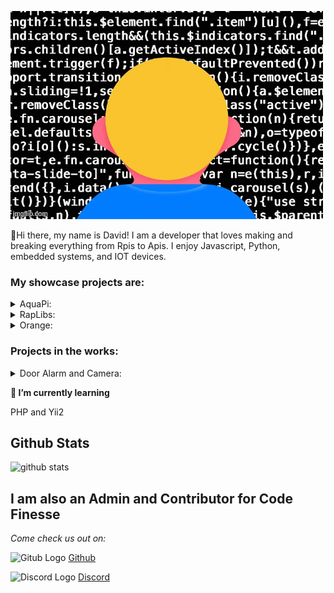![Dekk gif](https://github.com/d-e-k-k/d-e-k-k/blob/main/4vicxe.gif)
<br>


:wave:Hi there, my name is David! I am a developer that loves making and breaking everything from Rpis to Apis. I enjoy Javascript, Python, embedded systems, and IOT devices. 

### My showcase projects are:
<details>
<summary>AquaPi: </summary>
<br>

[Deployed Site](https://aquapi.herokuapp.com/), [Frontend](https://github.com/d-e-k-k/aquapi_frontend), [Backend](https://github.com/d-e-k-k/aquapi_backend), [Controller](https://github.com/d-e-k-k/aquapi_aquarium_controller)
<br>

![Aquapi project screen shot](https://user-images.githubusercontent.com/71715721/107646905-833a1900-6c48-11eb-9d81-0003be239435.png)

</details>

<details>
<summary>RapLibs:</summary>
<br>
  
[Frontend](https://github.com/d-e-k-k/rap-libs), [Deployed Site](https://rap-lib.herokuapp.com/)
<br>

![rap-libs screenshot](https://user-images.githubusercontent.com/71715721/103944108-299e7600-5101-11eb-96da-9eefb29410f8.png)
  
</details>

<details>
<summary>Orange: </summary>
<br>


[Backend](https://github.com/Team-Orange4/backend), [Frontend](https://github.com/Team-Orange4/orange-frontend)
<br>
![orange sceenshot](https://camo.githubusercontent.com/0ce250eaa20f769023bbcb3ff4095b900a83d6fca6983096c6095dd753498810/68747470733a2f2f6d656469612e6769742e67656e6572616c617373656d622e6c792f757365722f33313231382f66696c65732f39656163333938302d326533612d313165622d393333322d616537653965393039316431)
</details>




### Projects in the works:

<details>
<summary>Door Alarm and Camera:</summary>
<br>
 
## This project is in development. Check out the related repos! 
[Backend](https://github.com/d-e-k-k/rpi_door_backend), [Controller](https://github.com/d-e-k-k/rpi_door_controller)
<br>

<br>
<br>

### Overview
This project is a door alarm camera system. For the project a reed switch, a magnetic switch found in home alarm systems, is mounted on a door. When the door opens it opens the switch signaling a gpio pin on a Raspberry Pi. This signal triggers the Raspberry Pi to video record. Once the recording is completed it is convert from H2642 format to mp4 and sent to the backend along with meta data. The backend handles the data and sends the video to an aws S3 bucket and the corresponding timestamp and video url to a mongo db database hosted on mongo db atlas. A frontend will then access this data in a user friendly interface. Users will be able to access recordings by date.

### Current Status
The core backend functionality and controller functionality have been built. Separating a reed switch will result in a video being stored in aws as well and corresponding data in a mongodb. 


### Original Layout Ideas
![Original Hardware Layout](https://user-images.githubusercontent.com/71715721/106809303-824a2b80-6639-11eb-99e5-4de72d66a5ae.png)

### Original Rough Work Flow
![Flow Chart](https://user-images.githubusercontent.com/71715721/106810528-149eff00-663b-11eb-88fc-f505e6f93ded.png)

  
</details>


**🌱  I’m currently learning** 

PHP and Yii2

<h2>Github Stats</h2>

![github stats](https://github-readme-stats.vercel.app/api?username=d-e-k-k)

## I am also an Admin and Contributor for Code Finesse

*Come check us out on:*<br>

![Gitub Logo](https://user-images.githubusercontent.com/71715721/106821350-f8a35980-664a-11eb-8323-0d9821411e49.png)
[Github](https://github.com/code-finesse)

![Discord Logo](https://user-images.githubusercontent.com/71715721/106821408-14a6fb00-664b-11eb-9d6c-08231704f067.png)
[Discord](https://discord.gg/ps7MdwvsFu)
